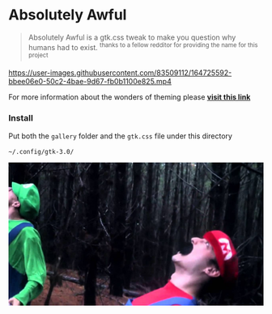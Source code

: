 # Absolutely Awful

> Absolutely Awful is a gtk.css tweak to make you question why humans had to exist.
> <sup>thanks to a fellow redditor for providing the name for this project</sup>

https://user-images.githubusercontent.com/83509112/164725592-bbee06e0-50c2-4bae-9d67-fb0b1100e825.mp4

For more information about the wonders of theming please [**visit this link**](https://stopthemingmy.app/)

### Install

Put both the `gallery` folder and the `gtk.css` file under this directory

```
~/.config/gtk-3.0/
```

![](gallery/why.jpg)
